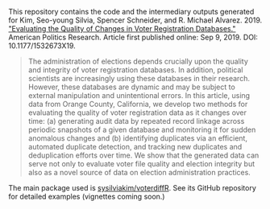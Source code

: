 This repository contains the code and the intermediary outputs generated for Kim, Seo-young Silvia, Spencer Schneider, and R. Michael Alvarez. 2019. ["Evaluating the Quality of Changes in Voter Registration Databases."](https://doi.org/10.1177/1532673X19870512) American Politics Research. Article first published online: Sep 9, 2019. DOI: 10.1177/1532673X19.

> The administration of elections depends crucially upon the quality and integrity of voter registration databases. In addition, political scientists are increasingly using these databases in their research. However, these databases are dynamic and may be subject to external manipulation and unintentional errors. In this article, using data from Orange County, California, we develop two methods for evaluating the quality of voter registration data as it changes over time: (a) generating audit data by repeated record linkage across periodic snapshots of a given database and monitoring it for sudden anomalous changes and (b) identifying duplicates via an efficient, automated duplicate detection, and tracking new duplicates and deduplication efforts over time. We show that the generated data can serve not only to evaluate voter file quality and election integrity but also as a novel source of data on election administration practices.

The main package used is [sysilviakim/voterdiffR](https://github.com/sysilviakim/voterdiffR/). See its GitHub repository for detailed examples (vignettes coming soon.) 
